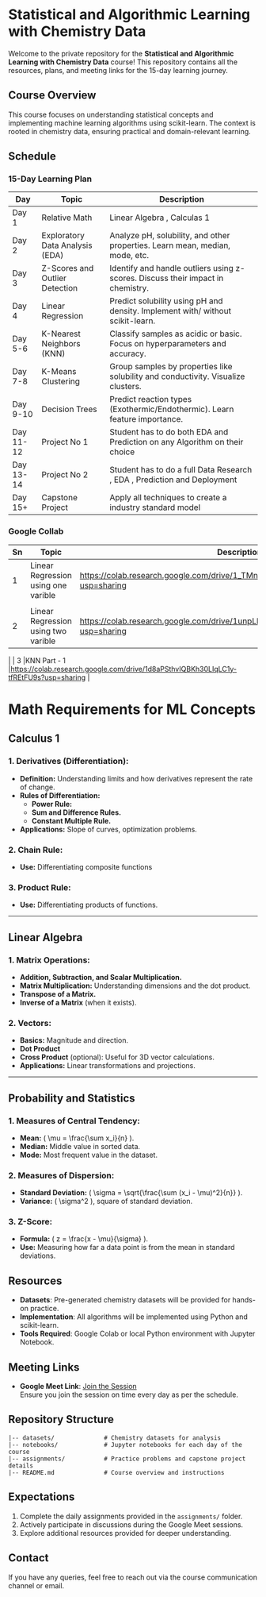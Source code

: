 # Statistical and Algorithmic Learning with Chemistry Data

Welcome to the private repository for the **Statistical and Algorithmic Learning with Chemistry Data** course! This repository contains all the resources, plans, and meeting links for the 15-day learning journey.

## Course Overview
This course focuses on understanding statistical concepts and implementing machine learning algorithms using scikit-learn. The context is rooted in chemistry data, ensuring practical and domain-relevant learning.

## Schedule
### 15-Day Learning Plan
| Day        | Topic                          | Description                                                                 |
|------------|--------------------------------|-----------------------------------------------------------------------------|
| Day 1      | Relative Math                  | Linear Algebra , Calculas 1                                       |
| Day 2      | Exploratory Data Analysis (EDA)| Analyze pH, solubility, and other properties. Learn mean, median, mode, etc.|
| Day 3      | Z-Scores and Outlier Detection | Identify and handle outliers using z-scores. Discuss their impact in chemistry. |
| Day 4      | Linear Regression              | Predict solubility using pH and density. Implement with/ without scikit-learn.       |
| Day 5-6    | K-Nearest Neighbors (KNN)      | Classify samples as acidic or basic. Focus on hyperparameters and accuracy. |
| Day 7-8    | K-Means Clustering             | Group samples by properties like solubility and conductivity. Visualize clusters. |
| Day 9-10   | Decision Trees                 | Predict reaction types (Exothermic/Endothermic). Learn feature importance.  |
| Day 11-12     | Project No 1                   | Student has to do both EDA and Prediction on any Algorithm on their choice  |
| Day 13-14  | Project No 2                   | Student has to do a full Data Research , EDA , Prediction and Deployment    |
| Day 15+    | Capstone Project               | Apply all techniques to create a industry standard model                    |


### Google Collab
| Sn        | Topic                          | Description                                                                 |
|------------|--------------------------------|-----------------------------------------------------------------------------|
|1      | Linear Regression using one varible                 |https://colab.research.google.com/drive/1_TMndfWBrNjOcRpCJzxpcZVvOUCMq_rP?usp=sharing
                                     |
| 2      | Linear Regression using two varible|https://colab.research.google.com/drive/1unpLIHaf09PDiOWMA_7LSkQlPcYSzFtL?usp=sharing
|
|  3      |KNN Part - 1 |https://colab.research.google.com/drive/1d8aPSthvIQBKh30LIqLC1y-tfREtFU9s?usp=sharing |


# Math Requirements for ML Concepts

## **Calculus 1**
### **1. Derivatives (Differentiation):**
- **Definition:** Understanding limits and how derivatives represent the rate of change.
- **Rules of Differentiation:**
  - **Power Rule:** 
  - **Sum and Difference Rules.**
  - **Constant Multiple Rule.**
- **Applications:** Slope of curves, optimization problems.

### **2. Chain Rule:**
- **Use:** Differentiating composite functions

### **3. Product Rule:**
- **Use:** Differentiating products of functions.

---

## **Linear Algebra**
### **1. Matrix Operations:**
- **Addition, Subtraction, and Scalar Multiplication.**
- **Matrix Multiplication:** Understanding dimensions and the dot product.
- **Transpose of a Matrix.**
- **Inverse of a Matrix** (when it exists).

### **2. Vectors:**
- **Basics:** Magnitude and direction.
- **Dot Product** 
- **Cross Product** (optional): Useful for 3D vector calculations.
- **Applications:** Linear transformations and projections.

---

## **Probability and Statistics**
### **1. Measures of Central Tendency:**
- **Mean:** \( \mu = \frac{\sum x_i}{n} \).
- **Median:** Middle value in sorted data.
- **Mode:** Most frequent value in the dataset.

### **2. Measures of Dispersion:**
- **Standard Deviation:** \( \sigma = \sqrt{\frac{\sum (x_i - \mu)^2}{n}} \).
- **Variance:** \( \sigma^2 \), square of standard deviation.

### **3. Z-Score:**
- **Formula:** \( z = \frac{x - \mu}{\sigma} \).
- **Use:** Measuring how far a data point is from the mean in standard deviations.


## Resources
- **Datasets**: Pre-generated chemistry datasets will be provided for hands-on practice.
- **Implementation**: All algorithms will be implemented using Python and scikit-learn.
- **Tools Required**: Google Colab or local Python environment with Jupyter Notebook.

## Meeting Links
- **Google Meet Link**: [Join the Session](https://meet.google.com/rdh-kkap-hsr)  
  Ensure you join the session on time every day as per the schedule.

## Repository Structure
```
|-- datasets/              # Chemistry datasets for analysis
|-- notebooks/             # Jupyter notebooks for each day of the course
|-- assignments/           # Practice problems and capstone project details
|-- README.md              # Course overview and instructions
```

## Expectations
1. Complete the daily assignments provided in the `assignments/` folder.
2. Actively participate in discussions during the Google Meet sessions.
3. Explore additional resources provided for deeper understanding.

## Contact
If you have any queries, feel free to reach out via the course communication channel or email.
